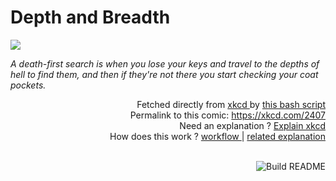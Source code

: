 # <b>Depth and Breadth</b>

[![](https://imgs.xkcd.com/comics/depth_and_breadth.png)](https://xkcd.com/2407)

<i>A death-first search is when you lose your keys and travel to the depths of hell to find them, and then if they&#39;re not there you start checking your coat pockets.</i>

<div align="right">
  Fetched directly from
  <a href="https://xkcd.com">
    xkcd
  </a>
  by
  <a href="https://github.com/Vanille-N/Vanille-N/blob/master/fetch">
    this bash script
  </a>
</div>
<div align="right">
  Permalink to this comic:
  <a href="https://xkcd.com/2407">
    https://xkcd.com/2407
  </a>
</div>
<div align="right">
  Need an explanation ?
  <a href="https://www.explainxkcd.com/wiki/index.php/2407">
    Explain xkcd
  </a>
</div>
<div align="right">
  How does this work ?
  <a href="https://github.com/Vanille-N/Vanille-N/blob/master/.github/workflows/build.yml">
    workflow
  </a>
  |
  <a href="https://simonwillison.net/2020/Jul/10/self-updating-profile-readme/">
    related explanation
  </a>
</div><br>

<a href="https://github.com/Vanille-N/Vanille-N/actions"><img src="https://github.com/Vanille-N/Vanille-N/workflows/Build%20README/badge.svg" align="right" alt="Build README"></a>
